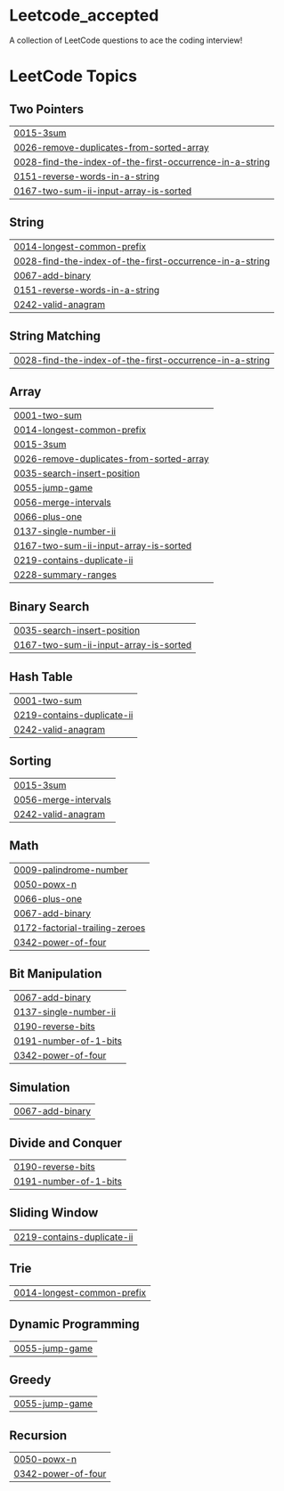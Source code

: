 # Leetcode_accepted
A collection of LeetCode questions to ace the coding interview!

<!---LeetCode Topics Start-->
# LeetCode Topics
## Two Pointers
|  |
| ------- |
| [0015-3sum](https://github.com/Mridu20/Leetcode_accepted/tree/master/0015-3sum) |
| [0026-remove-duplicates-from-sorted-array](https://github.com/Mridu20/Leetcode_accepted/tree/master/0026-remove-duplicates-from-sorted-array) |
| [0028-find-the-index-of-the-first-occurrence-in-a-string](https://github.com/Mridu20/Leetcode_accepted/tree/master/0028-find-the-index-of-the-first-occurrence-in-a-string) |
| [0151-reverse-words-in-a-string](https://github.com/Mridu20/Leetcode_accepted/tree/master/0151-reverse-words-in-a-string) |
| [0167-two-sum-ii-input-array-is-sorted](https://github.com/Mridu20/Leetcode_accepted/tree/master/0167-two-sum-ii-input-array-is-sorted) |
## String
|  |
| ------- |
| [0014-longest-common-prefix](https://github.com/Mridu20/Leetcode_accepted/tree/master/0014-longest-common-prefix) |
| [0028-find-the-index-of-the-first-occurrence-in-a-string](https://github.com/Mridu20/Leetcode_accepted/tree/master/0028-find-the-index-of-the-first-occurrence-in-a-string) |
| [0067-add-binary](https://github.com/Mridu20/Leetcode_accepted/tree/master/0067-add-binary) |
| [0151-reverse-words-in-a-string](https://github.com/Mridu20/Leetcode_accepted/tree/master/0151-reverse-words-in-a-string) |
| [0242-valid-anagram](https://github.com/Mridu20/Leetcode_accepted/tree/master/0242-valid-anagram) |
## String Matching
|  |
| ------- |
| [0028-find-the-index-of-the-first-occurrence-in-a-string](https://github.com/Mridu20/Leetcode_accepted/tree/master/0028-find-the-index-of-the-first-occurrence-in-a-string) |
## Array
|  |
| ------- |
| [0001-two-sum](https://github.com/Mridu20/Leetcode_accepted/tree/master/0001-two-sum) |
| [0014-longest-common-prefix](https://github.com/Mridu20/Leetcode_accepted/tree/master/0014-longest-common-prefix) |
| [0015-3sum](https://github.com/Mridu20/Leetcode_accepted/tree/master/0015-3sum) |
| [0026-remove-duplicates-from-sorted-array](https://github.com/Mridu20/Leetcode_accepted/tree/master/0026-remove-duplicates-from-sorted-array) |
| [0035-search-insert-position](https://github.com/Mridu20/Leetcode_accepted/tree/master/0035-search-insert-position) |
| [0055-jump-game](https://github.com/Mridu20/Leetcode_accepted/tree/master/0055-jump-game) |
| [0056-merge-intervals](https://github.com/Mridu20/Leetcode_accepted/tree/master/0056-merge-intervals) |
| [0066-plus-one](https://github.com/Mridu20/Leetcode_accepted/tree/master/0066-plus-one) |
| [0137-single-number-ii](https://github.com/Mridu20/Leetcode_accepted/tree/master/0137-single-number-ii) |
| [0167-two-sum-ii-input-array-is-sorted](https://github.com/Mridu20/Leetcode_accepted/tree/master/0167-two-sum-ii-input-array-is-sorted) |
| [0219-contains-duplicate-ii](https://github.com/Mridu20/Leetcode_accepted/tree/master/0219-contains-duplicate-ii) |
| [0228-summary-ranges](https://github.com/Mridu20/Leetcode_accepted/tree/master/0228-summary-ranges) |
## Binary Search
|  |
| ------- |
| [0035-search-insert-position](https://github.com/Mridu20/Leetcode_accepted/tree/master/0035-search-insert-position) |
| [0167-two-sum-ii-input-array-is-sorted](https://github.com/Mridu20/Leetcode_accepted/tree/master/0167-two-sum-ii-input-array-is-sorted) |
## Hash Table
|  |
| ------- |
| [0001-two-sum](https://github.com/Mridu20/Leetcode_accepted/tree/master/0001-two-sum) |
| [0219-contains-duplicate-ii](https://github.com/Mridu20/Leetcode_accepted/tree/master/0219-contains-duplicate-ii) |
| [0242-valid-anagram](https://github.com/Mridu20/Leetcode_accepted/tree/master/0242-valid-anagram) |
## Sorting
|  |
| ------- |
| [0015-3sum](https://github.com/Mridu20/Leetcode_accepted/tree/master/0015-3sum) |
| [0056-merge-intervals](https://github.com/Mridu20/Leetcode_accepted/tree/master/0056-merge-intervals) |
| [0242-valid-anagram](https://github.com/Mridu20/Leetcode_accepted/tree/master/0242-valid-anagram) |
## Math
|  |
| ------- |
| [0009-palindrome-number](https://github.com/Mridu20/Leetcode_accepted/tree/master/0009-palindrome-number) |
| [0050-powx-n](https://github.com/Mridu20/Leetcode_accepted/tree/master/0050-powx-n) |
| [0066-plus-one](https://github.com/Mridu20/Leetcode_accepted/tree/master/0066-plus-one) |
| [0067-add-binary](https://github.com/Mridu20/Leetcode_accepted/tree/master/0067-add-binary) |
| [0172-factorial-trailing-zeroes](https://github.com/Mridu20/Leetcode_accepted/tree/master/0172-factorial-trailing-zeroes) |
| [0342-power-of-four](https://github.com/Mridu20/Leetcode_accepted/tree/master/0342-power-of-four) |
## Bit Manipulation
|  |
| ------- |
| [0067-add-binary](https://github.com/Mridu20/Leetcode_accepted/tree/master/0067-add-binary) |
| [0137-single-number-ii](https://github.com/Mridu20/Leetcode_accepted/tree/master/0137-single-number-ii) |
| [0190-reverse-bits](https://github.com/Mridu20/Leetcode_accepted/tree/master/0190-reverse-bits) |
| [0191-number-of-1-bits](https://github.com/Mridu20/Leetcode_accepted/tree/master/0191-number-of-1-bits) |
| [0342-power-of-four](https://github.com/Mridu20/Leetcode_accepted/tree/master/0342-power-of-four) |
## Simulation
|  |
| ------- |
| [0067-add-binary](https://github.com/Mridu20/Leetcode_accepted/tree/master/0067-add-binary) |
## Divide and Conquer
|  |
| ------- |
| [0190-reverse-bits](https://github.com/Mridu20/Leetcode_accepted/tree/master/0190-reverse-bits) |
| [0191-number-of-1-bits](https://github.com/Mridu20/Leetcode_accepted/tree/master/0191-number-of-1-bits) |
## Sliding Window
|  |
| ------- |
| [0219-contains-duplicate-ii](https://github.com/Mridu20/Leetcode_accepted/tree/master/0219-contains-duplicate-ii) |
## Trie
|  |
| ------- |
| [0014-longest-common-prefix](https://github.com/Mridu20/Leetcode_accepted/tree/master/0014-longest-common-prefix) |
## Dynamic Programming
|  |
| ------- |
| [0055-jump-game](https://github.com/Mridu20/Leetcode_accepted/tree/master/0055-jump-game) |
## Greedy
|  |
| ------- |
| [0055-jump-game](https://github.com/Mridu20/Leetcode_accepted/tree/master/0055-jump-game) |
## Recursion
|  |
| ------- |
| [0050-powx-n](https://github.com/Mridu20/Leetcode_accepted/tree/master/0050-powx-n) |
| [0342-power-of-four](https://github.com/Mridu20/Leetcode_accepted/tree/master/0342-power-of-four) |
<!---LeetCode Topics End-->

